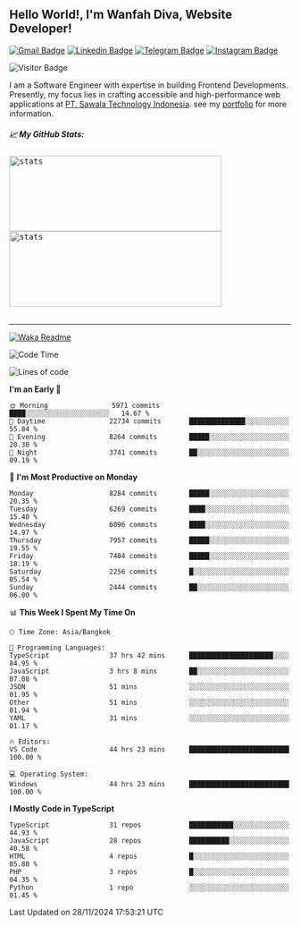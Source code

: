 ## Hello World!, I'm Wanfah Diva, Website Developer!

[![Gmail Badge](https://img.shields.io/badge/-Gmail-white?style=plastic&logo=Gmail&link=mailto:aditputrafirmansyah@gmail.com)](mailto:wanfahdivaa@gmail.com)
[![Linkedin Badge](https://img.shields.io/badge/-LinkedIn-blue?style=plastic&logo=Linkedin&link=https://www.linkedin.com/in/aditputrafirmansyah/)](https://www.linkedin.com/in/wanfahdiva/)
[![Telegram Badge](https://img.shields.io/badge/-Telegram-blue?style=plastic&logo=telegram&link=https://t.me/Adithya_13)](https://t.me/wanfahdiva)
[![Instagram Badge](https://img.shields.io/badge/-Instagram-white?style=plastic&logo=instagram&link=https://www.instagram.com/adithya_firmansyahputra/)](https://www.instagram.com/wnfhdva/)

![Visitor Badge](https://visitor-badge.laobi.icu/badge?page_id=wanfahdiva.wanfahdiva)

<p>
I am a Software Engineer with expertise in building Frontend Developments.
Presently, my focus lies in crafting accessible and high-performance web applications at  <a href="https://sawala/tech" target="_blank">PT. Sawala Technology Indonesia</a>. see my <a href="http://wanfahdiva-com.vercel.app/" target="_blank">portfolio</a> for more information.
</p>

<h5 align="left">
  
📈 **My GitHub Stats:**

</h5>

<div align="left">
<kbd>
    <img height="135em" width="380em" alt="stats" src="https://github-readme-streak-stats.herokuapp.com?user=wanfahdiva&theme=tokyonight_duo&hide_border=true&dates=27DDC9" />
</kbd>
<kbd>
    <img height="135em" width="380em" alt="stats" src="https://github-readme-activity-graph.vercel.app/graph?username=wanfahdiva&theme=react&hide_title=true"></kbd>
</div>

<br />

---

[![Waka Readme](https://github.com/wanfahdiva/wanfahdiva/actions/workflows/waka.yml/badge.svg)](https://github.com/wanfahdiva/wanfahdiva/actions/workflows/waka.yml)

<!--START_SECTION:waka-->
![Code Time](http://img.shields.io/badge/Code%20Time-1%2C493%20hrs%2013%20mins-blue)

![Lines of code](https://img.shields.io/badge/From%20Hello%20World%20I%27ve%20Written-21.5%20million%20lines%20of%20code-blue)

**I'm an Early 🐤** 

```text
🌞 Morning                5971 commits        ████░░░░░░░░░░░░░░░░░░░░░   14.67 % 
🌆 Daytime                22734 commits       ██████████████░░░░░░░░░░░   55.84 % 
🌃 Evening                8264 commits        █████░░░░░░░░░░░░░░░░░░░░   20.30 % 
🌙 Night                  3741 commits        ██░░░░░░░░░░░░░░░░░░░░░░░   09.19 % 
```
📅 **I'm Most Productive on Monday** 

```text
Monday                   8284 commits        █████░░░░░░░░░░░░░░░░░░░░   20.35 % 
Tuesday                  6269 commits        ████░░░░░░░░░░░░░░░░░░░░░   15.40 % 
Wednesday                6096 commits        ████░░░░░░░░░░░░░░░░░░░░░   14.97 % 
Thursday                 7957 commits        █████░░░░░░░░░░░░░░░░░░░░   19.55 % 
Friday                   7404 commits        █████░░░░░░░░░░░░░░░░░░░░   18.19 % 
Saturday                 2256 commits        █░░░░░░░░░░░░░░░░░░░░░░░░   05.54 % 
Sunday                   2444 commits        ██░░░░░░░░░░░░░░░░░░░░░░░   06.00 % 
```


📊 **This Week I Spent My Time On** 

```text
🕑︎ Time Zone: Asia/Bangkok

💬 Programming Languages: 
TypeScript               37 hrs 42 mins      █████████████████████░░░░   84.95 % 
JavaScript               3 hrs 8 mins        ██░░░░░░░░░░░░░░░░░░░░░░░   07.08 % 
JSON                     51 mins             ░░░░░░░░░░░░░░░░░░░░░░░░░   01.95 % 
Other                    51 mins             ░░░░░░░░░░░░░░░░░░░░░░░░░   01.94 % 
YAML                     31 mins             ░░░░░░░░░░░░░░░░░░░░░░░░░   01.17 % 

🔥 Editors: 
VS Code                  44 hrs 23 mins      █████████████████████████   100.00 % 

💻 Operating System: 
Windows                  44 hrs 23 mins      █████████████████████████   100.00 % 
```

**I Mostly Code in TypeScript** 

```text
TypeScript               31 repos            ███████████░░░░░░░░░░░░░░   44.93 % 
JavaScript               28 repos            ██████████░░░░░░░░░░░░░░░   40.58 % 
HTML                     4 repos             █░░░░░░░░░░░░░░░░░░░░░░░░   05.80 % 
PHP                      3 repos             █░░░░░░░░░░░░░░░░░░░░░░░░   04.35 % 
Python                   1 repo              ░░░░░░░░░░░░░░░░░░░░░░░░░   01.45 % 
```




 Last Updated on 28/11/2024 17:53:21 UTC
<!--END_SECTION:waka-->

